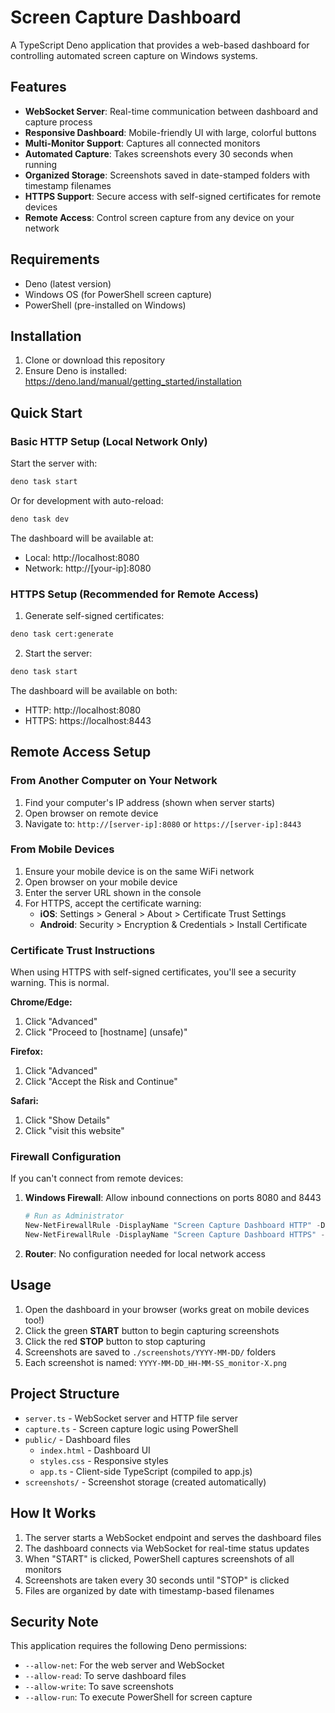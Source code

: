 # Screen Capture Dashboard

A TypeScript Deno application that provides a web-based dashboard for controlling automated screen capture on Windows systems.

## Features

- **WebSocket Server**: Real-time communication between dashboard and capture process
- **Responsive Dashboard**: Mobile-friendly UI with large, colorful buttons
- **Multi-Monitor Support**: Captures all connected monitors
- **Automated Capture**: Takes screenshots every 30 seconds when running
- **Organized Storage**: Screenshots saved in date-stamped folders with timestamp filenames
- **HTTPS Support**: Secure access with self-signed certificates for remote devices
- **Remote Access**: Control screen capture from any device on your network

## Requirements

- Deno (latest version)
- Windows OS (for PowerShell screen capture)
- PowerShell (pre-installed on Windows)

## Installation

1. Clone or download this repository
2. Ensure Deno is installed: https://deno.land/manual/getting_started/installation

## Quick Start

### Basic HTTP Setup (Local Network Only)

Start the server with:

```bash
deno task start
```

Or for development with auto-reload:

```bash
deno task dev
```

The dashboard will be available at:
- Local: http://localhost:8080
- Network: http://[your-ip]:8080

### HTTPS Setup (Recommended for Remote Access)

1. Generate self-signed certificates:
```bash
deno task cert:generate
```

2. Start the server:
```bash
deno task start
```

The dashboard will be available on both:
- HTTP: http://localhost:8080
- HTTPS: https://localhost:8443

## Remote Access Setup

### From Another Computer on Your Network

1. Find your computer's IP address (shown when server starts)
2. Open browser on remote device
3. Navigate to: `http://[server-ip]:8080` or `https://[server-ip]:8443`

### From Mobile Devices

1. Ensure your mobile device is on the same WiFi network
2. Open browser on your mobile device
3. Enter the server URL shown in the console
4. For HTTPS, accept the certificate warning:
   - **iOS**: Settings > General > About > Certificate Trust Settings
   - **Android**: Security > Encryption & Credentials > Install Certificate

### Certificate Trust Instructions

When using HTTPS with self-signed certificates, you'll see a security warning. This is normal.

**Chrome/Edge:**
1. Click "Advanced"
2. Click "Proceed to [hostname] (unsafe)"

**Firefox:**
1. Click "Advanced"
2. Click "Accept the Risk and Continue"

**Safari:**
1. Click "Show Details"
2. Click "visit this website"

### Firewall Configuration

If you can't connect from remote devices:

1. **Windows Firewall**: Allow inbound connections on ports 8080 and 8443
   ```powershell
   # Run as Administrator
   New-NetFirewallRule -DisplayName "Screen Capture Dashboard HTTP" -Direction Inbound -LocalPort 8080 -Protocol TCP -Action Allow
   New-NetFirewallRule -DisplayName "Screen Capture Dashboard HTTPS" -Direction Inbound -LocalPort 8443 -Protocol TCP -Action Allow
   ```

2. **Router**: No configuration needed for local network access

## Usage

1. Open the dashboard in your browser (works great on mobile devices too!)
2. Click the green **START** button to begin capturing screenshots
3. Click the red **STOP** button to stop capturing
4. Screenshots are saved to `./screenshots/YYYY-MM-DD/` folders
5. Each screenshot is named: `YYYY-MM-DD_HH-MM-SS_monitor-X.png`

## Project Structure

- `server.ts` - WebSocket server and HTTP file server
- `capture.ts` - Screen capture logic using PowerShell
- `public/` - Dashboard files
  - `index.html` - Dashboard UI
  - `styles.css` - Responsive styles
  - `app.ts` - Client-side TypeScript (compiled to app.js)
- `screenshots/` - Screenshot storage (created automatically)

## How It Works

1. The server starts a WebSocket endpoint and serves the dashboard files
2. The dashboard connects via WebSocket for real-time status updates
3. When "START" is clicked, PowerShell captures screenshots of all monitors
4. Screenshots are taken every 30 seconds until "STOP" is clicked
5. Files are organized by date with timestamp-based filenames

## Security Note

This application requires the following Deno permissions:
- `--allow-net`: For the web server and WebSocket
- `--allow-read`: To serve dashboard files
- `--allow-write`: To save screenshots
- `--allow-run`: To execute PowerShell for screen capture